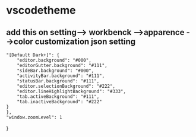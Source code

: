 # vscodetheme

## add this on setting--> workbenck -->apparence -->color customization json setting

    "[Default Dark+]": {
        "editor.background": "#000",
        "editorGutter.background": "#111",
        "sideBar.background": "#000",
        "activityBar.background": "#111",
        "statusBar.background": "#111",
        "editor.selectionBackground": "#222",
        "editor.lineHighlightBackground": "#333",
        "tab.activeBackground": "#111",
        "tab.inactiveBackground": "#222"
    }
    },
    "window.zoomLevel": 1
}

